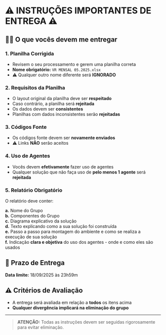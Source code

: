 # ⚠️ INSTRUÇÕES IMPORTANTES DE ENTREGA ⚠️

## 👨‍🏫 O que vocês devem me entregar

### 1. Planilha Corrigida
- Revisem o seu processamento e gerem uma planilha correta
- **Nome obrigatório:** `VR MENSAL 05.2025.xlsx`
- ⚠️ Qualquer outro nome diferente será **IGNORADO**

### 2. Requisitos da Planilha
- O layout original da planilha deve ser **respeitado**
- Caso contrário, a planilha será **rejeitada**
- Os dados devem ser **consistentes**
- Planilhas com dados inconsistentes serão **rejeitadas**

### 3. Códigos Fonte
- Os códigos fonte devem ser **novamente enviados**
- ⚠️ Links **NÃO** serão aceitos

### 4. Uso de Agentes
- Vocês devem **efetivamente** fazer uso de agentes
- Qualquer solução que não faça uso de **pelo menos 1 agente** será **rejeitada**

### 5. Relatório Obrigatório
O relatório deve conter:

**a.** Nome do Grupo  
**b.** Componentes do Grupo  
**c.** Diagrama explicativo da solução  
**d.** Texto explicando como a sua solução foi construída  
**e.** Passo a passo para montagem do ambiente e como se realiza a execução de sua solução  
**f.** Indicação **clara e objetiva** do uso dos agentes - onde e como eles são usados

## 📅 Prazo de Entrega
**Data limite:** 18/09/2025 às 23h59m

## ⚠️ Critérios de Avaliação
- A entrega será avaliada em relação a **todos** os itens acima
- **Qualquer divergência implicará na eliminação do grupo**

---

> **ATENÇÃO:** Todas as instruções devem ser seguidas rigorosamente para evitar eliminação.
